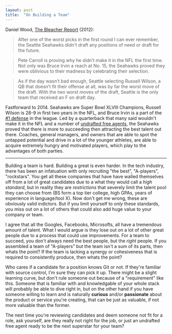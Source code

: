 ```yaml
---
layout: post
title:  "On Building a Team"
---
```


Daniel Wood, [The Bleacher Report](http://bleacherreport.com/articles/1165320-2012-nfl-draft-grades-power-ranking-teams-that-failed-on-draft-day) (2012):

> After one of the worst picks in the first round I can ever remember, the Seattle Seahawks didn't draft any positions of need or draft for the future.

> Pete Carroll is proving why he didn’t make it in the NFL the first time. Not only was Bruce Irvin a reach at No. 15, the Seahawks proved they were oblivious to their madness by celebrating their selection.

> As if the day wasn’t bad enough, Seattle selecting Russell Wilson, a QB that doesn’t fit their offense at all, was by far the worst move of the draft. With the two worst moves of the draft, Seattle is the only team that received an F on draft day.

Fastforward to 2014. Seahawks are Super Bowl XLVIII Champions, Russell Wilson is 28-9 in first two years in the NFL, and Bruce Irvin is a part of the [#1 defense](http://espn.go.com/nfl/statistics/team/_/stat/total/position/defense) in the league. Led by a quarterback that many said wouldn't make it in the NFL and a number of [undrafted free agents](http://en.wikipedia.org/wiki/Undrafted_free_agent#Undrafted_free_agent), the Seahawks proved that there is more to succeeding then attracting the best talent out there. Coaches, general managers, and owners that are able to spot the untapped potential and drive in a lot of the younger athletes, are able to acquire extremely hungry and motivated players, which play to the advantages of both parties. 

---

Building a team is hard. Building a great is even harder. In the tech industry, there has been an infatuation with only recruiting "the best", "A-players", "rockstars". You get all these companies that have have walled themselves off from a lot of great candidates due to a what they would call a *high standard*, but in reality they are *restrictions* that severely limit the talent pool they can choose from (BS form a top tier college, high GPAs, years of experience in language/tool X). Now don't get me wrong, these are obviously valid indictors. But if you limit yourself to *only* these standards, you miss out on a lot of others that could also add huge value to your company or team. 

I agree that all the Googles, Facebooks, Microsofts, all have a tremendous amount of talent. What I would argue is they lose out on a lot of other great people due to a process that could use improvements. For a team to succeed, you don't always need the best people, but the *right* people. If you assembled a team of "A-players" but the team isn't a sum of its parts, then whats the point? If the team is lacking a synergy or cohesiveness that is required to consistently produce, then whats the point? 

Who cares if a candidate for a position knows Git or not. If they're familiar with source control, I'm sure they can pick it up. There might be a slight learning curve, but don't rule someone out because of a "requirement" like this. Someone that is familiar with and knowledgable of your whole stack will probably be able to dive right in, but on the other hand if you have someone willing to learn and is naturally **curious** and/or **passionate** about the product or service you're creating, that can be just as valuable, if not more valuable than the former.

The next time you're reviewing candidates and deem someone not fit for a role, ask yourself, are they really not right for the job, or just an undrafted free agent ready to be the next superstar for your team?